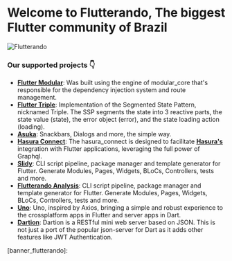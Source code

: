 # Welcome to Flutterando, The biggest Flutter community of Brazil


![Flutterando][logo_black]

### Our supported projects 👇

- **[Flutter Modular][flutter_modular_link]**: Was built using the engine of modular_core that's responsible for the dependency injection system and route management. 
- **[Flutter Triple][flutter_triple_link]**: Implementation of the Segmented State Pattern, nicknamed Triple. The SSP segments the state into 3 reactive parts, the state value (state), the error object (error), and the state loading action (loading).
- **[Asuka][asuka_link]**: Snackbars, Dialogs and more, the simple way. 
- **[Hasura Connect][hasura_connect_link]**: The hasura_connect is designed to facilitate **[Hasura's][hasura_link]** integration with Flutter applications, leveraging the full power of Graphql.
- **[Slidy][slidy_link]**: CLI script pipeline, package manager and template generator for Flutter. Generate Modules, Pages, Widgets, BLoCs, Controllers, tests and more. 
- **[Flutterando Analysis][flutterando_analysis_link]**: CLI script pipeline, package manager and template generator for Flutter. Generate Modules, Pages, Widgets, BLoCs, Controllers, tests and more. 
- **[Uno][uno_link]**: Uno, inspired by Axios, bringing a simple and robust experience to the crossplatform apps in Flutter and server apps in Dart.
- **[Dartion][dartion_link]**: Dartion is a RESTful mini web server based on JSON. This is not just a port of the popular json-server for Dart as it adds other features like JWT Authentication.


[logo_black]: https://avatars.githubusercontent.com/u/48289443?s=100&u=de5d7e8511a21d986fe4ddf410d6dd474bff3233&v=4
[banner_flutterando]: 

[flutter_modular_link]: https://pub.dev/packages/flutter_modular
[flutter_triple_link]: https://pub.dev/packages/flutter_triple
[asuka_link]: https://pub.dev/packages/asuka
[slidy_link]: https://pub.dev/packages/slidy
[hasura_connect_link]: https://pub.dev/packages/hasura_connect
[flutterando_analysis_link]: https://pub.dev/packages/flutterando_analysis
[uno_link]: https://pub.dev/packages/uno
[dartion_link]: https://pub.dev/packages/dartion

[hasura_link]:https://hasura.io

